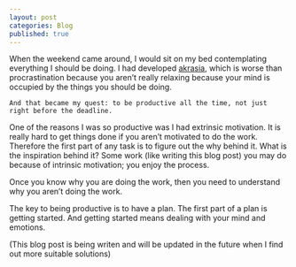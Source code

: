 ```yaml
---
layout: post
categories: Blog
published: true
---
```



When the weekend came around, I would sit on my bed contemplating everything I should be doing.  I had developed [akrasia](https://en.wikipedia.org/wiki/Akrasia), which is worse than procrastination because you aren’t really relaxing because your mind is occupied by the things you should be doing.

`And that became my quest: to be productive all the time, not just right before the deadline.`

One of the reasons I was so productive was I had extrinsic motivation. It is really hard to get things done if you aren’t motivated to do the work. Therefore the first part of any task is to figure out the why behind it.  What is the inspiration behind it? Some work (like writing this blog post) you may do because of intrinsic motivation; you enjoy the process. 

Once you know why you are doing the work, then you need to understand why you aren’t doing the work.

The key to being productive is to have a plan. The first part of a plan is getting started.  And getting started means dealing with your mind and emotions.

(This blog post is being writen and will be updated in the future when I find out more suitable solutions)